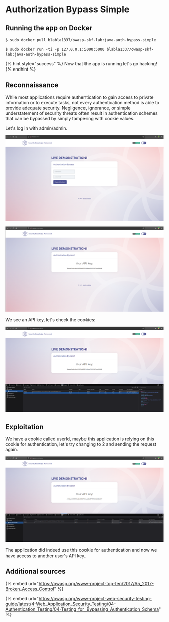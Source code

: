# Authorization Bypass Simple

## Running the app on Docker

```
$ sudo docker pull blabla1337/owasp-skf-lab:java-auth-bypass-simple
```

```
$ sudo docker run -ti -p 127.0.0.1:5000:5000 blabla1337/owasp-skf-lab:java-auth-bypass-simple
```

{% hint style="success" %}
Now that the app is running let's go hacking!
{% endhint %}

## Reconnaissance

While most applications require authentication to gain access to private information or to execute tasks, not every authentication method is able to provide adequate security. Negligence, ignorance, or simple understatement of security threats often result in authentication schemes that can be bypassed by simply tampering with cookie values.

Let's log in with admin/admin.

![](https://raw.githubusercontent.com/blabla1337/skf-labs/master/.gitbook/assets/python/Auth-Bypass-Simple/1.png)

![](https://raw.githubusercontent.com/blabla1337/skf-labs/master/.gitbook/assets/python/Auth-Bypass-Simple/2.png)

We see an API key, let's check the cookies:

![](https://raw.githubusercontent.com/blabla1337/skf-labs/master/.gitbook/assets/python/Auth-Bypass-Simple/3.png)

## Exploitation

We have a cookie called userId, maybe this application is relying on this cookie for authentication, let's try changing to 2 and sending the request again.

![](https://raw.githubusercontent.com/blabla1337/skf-labs/master/.gitbook/assets/python/Auth-Bypass-Simple/4.png)

The application did indeed use this cookie for authentication and now we have access to another user's API key.

## Additional sources

{% embed url="https://owasp.org/www-project-top-ten/2017/A5_2017-Broken_Access_Control" %}

{% embed url="https://owasp.org/www-project-web-security-testing-guide/latest/4-Web_Application_Security_Testing/04-Authentication_Testing/04-Testing_for_Bypassing_Authentication_Schema" %}
